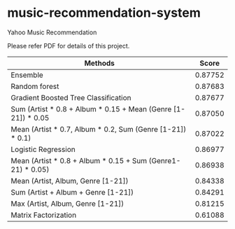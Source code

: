 # music-recommendation-system
Yahoo Music Recommendation

Please refer PDF for details of this project.

| Methods  | Score |
| ------------- | ------------- |
| Ensemble  | 0.87752  |
| Random forest  | 0.87683  |
| Gradient Boosted Tree Classification  | 0.87677  |
| Sum (Artist * 0.8 + Album * 0.15 + Mean (Genre [1-21]) * 0.05  | 0.87050  |
| Mean (Artist * 0.7, Album * 0.2, Sum (Genre [1-21]) * 0.1)  | 0.87022  |
| Logistic Regression  | 0.86977  |
| Mean (Artist * 0.8 + Album * 0.15 + Sum (Genre1-21) * 0.05) | 0.86938  |
| Mean (Artist, Album, Genre [1-21])  | 0.84338 |
| Sum (Artist + Album + Genre [1-21])  | 0.84291  |
| Max (Artist, Album, Genre [1-21])  | 0.81215  |
| Matrix Factorization   | 0.61088  |







 






